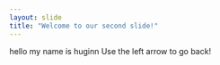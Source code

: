 ```yaml
---
layout: slide
title: "Welcome to our second slide!"
---
```

hello my name is huginn
Use the left arrow to go back!
